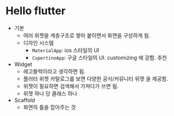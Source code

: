 # Hello flutter

- 기본
  - 여러 위젯을 계층구조로 쌓아 붙이면서 화면을 구성하게 됨.
  - 디자인 시스템
    - `MaterialApp`: ios 스타일의 UI
    - `CupertinoApp`: 구글 스타일의 UI. customizing 에 강함. 추천
- Widget
  - 레고블럭이라고 생각하면 됨.
  - 플러터 위젯 카탈로그를 보면 다양한 공식/커뮤니티 위젯 을 제공함.
  - 위젯이 필요하면 검색해서 가져다가 쓰면 됨.
  - 위젯 하나 당 클래스 하나
- Scaffold
  - 화면의 틀을 잡아주는 것